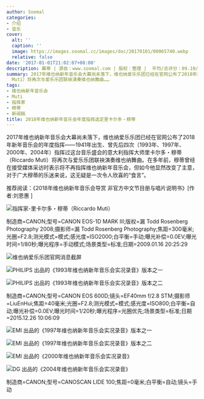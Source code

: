 ```yaml
---
author: Soomal
categories:
- 介绍
- 音乐
cover:
  alt: ''
  caption: ''
  image: https://images.soomal.cc/images/doc/20170101/00065740.webp
  relative: false
date: '2017-01-01T21:02:07+08:00'
description: 幕蒂 | 源自：www.soomal.com | 版权：整理 |  平均/总评分：09.10/91
summary: 2017年维也纳新年音乐会大幕尚未落下，维也纳爱乐乐团已经在官网公布了2018年新年音乐会的年度指挥――1941年出生、曾先后四次（1993年、1997年、2000年、2004年）指挥过这台音乐盛会的意大利指挥大师里卡尔多・穆蒂（Riccardo
  Muti）将再次与爱乐乐团联袂演奏维也纳舞曲……
tags:
- 维也纳新年音乐会
- Muti
- 指挥家
- 穆蒂
- 新闻稿
title: 2018年维也纳新年音乐会年度指挥选定里卡尔多・穆蒂
---
```


2017年维也纳新年音乐会大幕尚未落下，维也纳爱乐乐团已经在官网公布了2018年新年音乐会的年度指挥――1941年出生、曾先后四次（1993年、1997年、2000年、2004年）指挥过这台音乐盛会的意大利指挥大师里卡尔多・穆蒂（Riccardo Muti）将再次与爱乐乐团联袂演奏维也纳舞曲。在多年前，穆蒂曾经在接受媒体采访时表示将不再指挥维也纳新年音乐会，但如今他显然改变了主意，对于广大穆蒂的乐迷来说，这无疑是一次令人欣喜的“食言”。

推荐阅读：《2018年维也纳新年音乐会导赏 非官方中文节目册与唱片说明书》[作者:刘恩惠 ]


![指挥家-里卡尔多・穆蒂（Riccardo Muti）](https://images.soomal.cc/images/doc/20170101/00065740.webp)

制造商=CANON;型号=CANON EOS-1D MARK III;版权=漏 Todd Rosenberg Photography 2008;摄影师=漏 Todd Rosenberg Photography;焦距=300毫米;光圈=F2.8;测光模式=模式;感光度=ISO2000;白平衡=手动;曝光补偿=0.0EV;曝光时间=1/80秒;曝光程序=手动模式;场景类型=标准;日期=2009.01.16 20:25:29


![维也纳爱乐乐团官网消息截屏](https://images.soomal.cc/images/doc/20170101/00065739.webp)





![PHILIPS 出品的《1993年维也纳新年音乐会实况录音》版本之一](https://images.soomal.cc/images/doc/20151226/00057431_01.webp)




![PHILIPS 出品的《1993年维也纳新年音乐会实况录音》版本之二](https://images.soomal.cc/images/doc/20151226/00057432_01.webp)

制造商=CANON;型号=CANON EOS 600D;镜头=EF40mm f/2.8 STM;摄影师=LiuEnHui;焦距=40毫米;光圈=F2.8;测光模式=模式;感光度=ISO800;白平衡=自动;曝光补偿=0.0EV;曝光时间=1/20秒;曝光程序=光圈优先;场景类型=标准;日期=2015.12.26 10:06:09


![EMI 出品的《1997年维也纳新年音乐会实况录音》版本之一](https://images.soomal.cc/images/doc/20151227/00057462_01.webp)




![EMI 出品的《1997年维也纳新年音乐会实况录音》版本之二](https://images.soomal.cc/images/doc/20151227/00057463_01.webp)




![EMI 出品的《2000年维也纳新年音乐会实况录音》](https://images.soomal.cc/images/doc/20151227/00057466_01.webp)




![DG 出品的《2004年维也纳新年音乐会实况录音》](https://images.soomal.cc/images/doc/20151227/00057470_01.webp)

制造商=CANON;型号=CANOSCAN LIDE 100;焦距=0毫米;白平衡=自动;镜头=手动